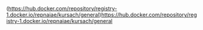 (https://hub.docker.com/repository/registry-1.docker.io/repnaiae/kursach/general)https://hub.docker.com/repository/registry-1.docker.io/repnaiae/kursach/general
